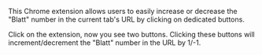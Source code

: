 This Chrome extension allows users to easily increase or decrease the "Blatt" number in the current tab's URL by clicking on dedicated buttons.

Click on the extension, now you see two buttons.
Clicking these buttons will increment/decrement the "Blatt" number in the URL by 1/-1.
